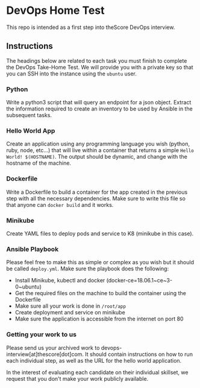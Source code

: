 # DevOps Home Test

This repo is intended as a first step into theScore DevOps interview.

## Instructions
The headings below are related to each task you must finish to complete the DevOps Take-Home Test. We will provide you with a private key so that you can SSH into the instance using the `ubuntu` user.

### Python
Write a python3 script that will query an endpoint for a json object. Extract the information required to create an inventory to be used by Ansible in the subsequent tasks.

### Hello World App
Create an application using any programming language you wish (python, ruby, node, etc...) that will live within a container that returns a simple `Hello World! $(HOSTNAME)`. The output should be dynamic, and change with the hostname of the machine.

### Dockerfile
Write a Dockerfile to build a container for the app created in the previous step with all the necessary dependencies. Make sure to write this file so that anyone can `docker build` and it works.

### Minikube
Create YAML files to deploy pods and service to K8 (minikube in this case). 

### Ansible Playbook
Please feel free to make this as simple or complex as you wish but it should be called `deploy.yml`.
Make sure the playbook does the following:
  - Install Minikube, kubectl and docker (docker-ce=18.06.1~ce~3-0~ubuntu)
  - Get the required files on the machine to build the container using the Dockerfile
  - Make sure all your work is done in `/root/app`
  - Create deployment and service on minikube
  - Make sure the application is accessible from the internet on port 80

### Getting your work to us
Please send us your archived work to devops-interview[at]thescore[dot]com. It should contain instructions on how to run each individual step, as well as the URL for the hello world application.

In the interest of evaluating each candidate on their individual skillset, we request that you don't make your work publicly available. 

